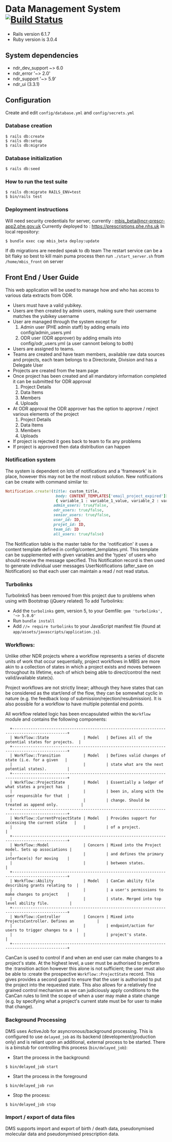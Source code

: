 # Data Management System [![Build Status](https://github.com/publichealthengland/data_management_system/workflows/Test/badge.svg)](https://github.com/publichealthengland/data_management_system/actions?query=workflow%3Atest)

* Rails version 6.1.7
* Ruby version is 3.0.4

## System dependencies

  * ndr_dev_support ~> 6.0
  * ndr_error '~> 2.0'
  * ndr_support '~> 5.9'
  * ndr_ui (3.3.1)

## Configuration

Create and edit `config/database.yml` and `config/secrets.yml`

### Database creation
```
$ rails db:create
$ rails db:setup
$ rails db:migrate
```
### Database initialization
```
$ rails db:seed
```
### How to run the test suite
```
$ rails db:migrate RAILS_ENV=test
$ bin/rails test
```

### Deployment instructions
Will need security credentials for server, currently : mbis_beta@ncr-prescr-app2.phe.gov.uk
Currently deployed to : https://prescriptions.phe.nhs.uk
In local repository:
```
$ bundle exec cap mbis_beta deploy:update
```
If db migrations are needed speak to db team
The restart service can be a bit flaky so best to kill main puma process then run `./start_server.sh` from `/home/mbis_front` on server

## Front End / User Guide

This web application will be used to manage how and who has access to various data extracts from ODR.

- Users must have a valid yubikey.
- Users are then created by admin users, making sure their username matches the yubikey username
- User are managed through the system except for
  1. Admin user (PHE admin staff) by adding emails into config/admin_users.yml
  2. ODR user (ODR approver) by adding emails into config/odr_users.yml
  (a user cannont belong to both)
- Users are assigned to teams.
- Teams are created and have team members, available raw data sources and projects, each team belongs to a Directorate, Division and has a Delegate User
- Projects are created from the team page
- Once project has been created and all mandatory information completed it can be submitted for ODR approval
  1. Project Details
  2. Data Items
  3. Members
  4. Uploads
- At ODR approval the ODR approver has the option to approve / reject various elements of the project
  1. Project Details
  2. Data Items
  3. Members
  4. Uploads
- If project is rejected it goes back to team to fix any problems
- If project is approved then data distribution can happen

### Notification system
The system is dependent on lots of notifications and a 'framework' is in place, however this may not be the most robust solution.
New notifications can be create with command similar to:
```ruby
Notification.create!(title: custom_title,
                      body: CONTENT_TEMPLATES['email_project_expired']['body'] %
                      { variable_1 : variable_1_value, variable_2 : variable_2_value },
                     admin_users: true/false,
                     odr_users: true/false,
                     senior_users: true/false,
                     user_id: ID,
                     projet_id: ID,
                     team_id: ID
                     all_users: true/false)
```
The Notification table is the master table for the 'notification' it uses a content template defined in config/content_templates.yml.
This template can be supplemented with given variables and the 'types' of users who should receive the message specified.
This Notification record is then used to generate individual user messages UserNotifications (after_save on Notification) so that each user can maintain a read / not read status.

### Turbolinks
Turbolinks5 has been removed from this project due to problems when using with Bootstrap (jQuery related)
To add Turbolinks:
* Add the `turbolinks` gem, version 5, to your Gemfile: `gem 'turbolinks', '~> 5.0.0'`
* Run `bundle install`
* Add `//= require turbolinks` to your JavaScript manifest file (found at `app/assets/javascripts/application.js`).

### Workflows:
Unlike other NDR projects where a workflow represents a series of discrete units of work that
occur sequentially, project workflows in MBIS are more akin to a collection of states in which a
project exists and moves between throughout its lifetime, each of which being able to
direct/control the next valid/available state(s).

Project workflows are not strictly linear; although they have states that can be considered as
the start/end of the flow, they can be somewhat cyclic in nature (e.g. the feedback loop of
submission/rejection/resubmission). It is also possible for a workflow to have multiple potential
end points.

All workflow related logic has been encapsulated within the `Workflow` module and contains the
following components:
```
  +----------------------------------------------------------------------------------------------+
  | Workflow::State               | Model   | Defines all of the potential states for projects.  |
  +----------------------------------------------------------------------------------------------+
  | Workflow::Transition          | Model   | Defines valid changes of state (i.e. for a given   |
  |                               |         | state what are the next potential states).         |
  +----------------------------------------------------------------------------------------------+
  | Workflow::ProjectState        | Model   | Essentially a ledger of what states a project has  |
  |                               |         | been in, along with the user responsible for that  |
  |                               |         | change. Should be treated as append only.          |
  +----------------------------------------------------------------------------------------------+
  | Workflow::CurrentProjectState | Model   | Provides support for accessing the current state   |
  |                               |         | of a project.                                      |
  +----------------------------------------------------------------------------------------------+
  | Workflow::Model               | Concern | Mixed into the Project model. Sets up associations |
  |                               |         | and defines the primary interface(s) for moving    |
  |                               |         | between states.                                    |
  +----------------------------------------------------------------------------------------------+
  | Workflow::Ability             | Model   | CanCan ability file describing grants relating to  |
  |                               |         | a user's permissions to make changes to project    |
  |                               |         | state. Merged into top level ability file.         |
  +----------------------------------------------------------------------------------------------+
  | Workflow::Controller          | Concern | Mixed into ProjectsController. Defines an          |
  |                               |         | endpoint/action for users to trigger changes to a  |
  |                               |         | project's state.                                   |
  +----------------------------------------------------------------------------------------------+
```

CanCan is used to control if and when an end user can make changes to a project's state.
At the highest level, a user must be authorised to perform the :transition action however this
alone is not sufficient; the user must also be able to :create the prospective
`Workflow::ProjectState` record. This gives provides a second guard to ensure that the user is
authorised to put the project into the requested state. This also allows for a relatively fine
grained control mechanism as we can judiciously apply conditions to the CanCan rules to limit
the scope of when a user may make a state change (e.g. by specifying what a project's current
state must be for user to make that change).

### Background Processing
DMS uses ActiveJob for asyncronous/background processing. This is configured to use `delayed_job`
as its backend (development/production only) and is reliant upon an additional,
external process to be started. There is a binstub for controlling this process (`bin/delayed_job`):

- Start the process in the background:
```
$ bin/delayed_job start
```
- Start the process in the foreground
```
$ bin/delayed_job run
```
- Stop the process:
```
$ bin/delayed_job stop
```

### Import / export of data files

DMS supports import and export of birth / death data, pseudonymised molecular data and
pseudonymised prescription data.
